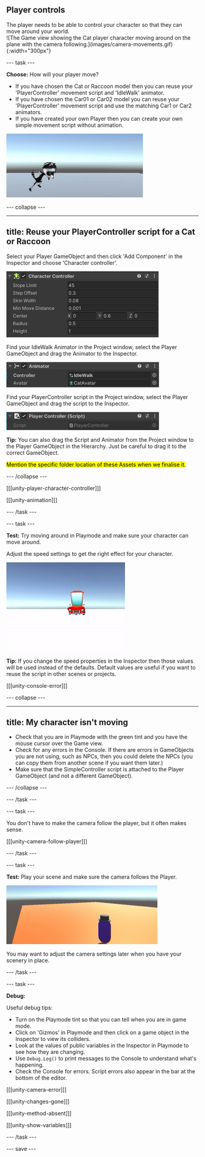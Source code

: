 ## Player controls

<div style="display: flex; flex-wrap: wrap">
<div style="flex-basis: 200px; flex-grow: 1; margin-right: 15px;">
The player needs to be able to control your character so that they can move around your world. 
</div>
<div>
![The Game view showing the Cat player character moving around on the plane with the camera following.](images/camera-movements.gif){:width="300px"}
</div>
</div>

--- task ---

**Choose:** How will your player move?
+ If you have chosen the Cat or Raccoon model then you can reuse your 'PlayerController' movement script and 'IdleWalk' animator. 
+ If you have chosen the Car01 or Car02 model you can reuse your 'PlayerController' movement script and use the matching Car1 or Car2 animators.
+ If you have created your own Player then you can create your own simple movement script without animation. 

![An animated gif showing the Raccoon character moving around on the plane](images/animated-char.gif)

--- collapse ---

---
title: Reuse your PlayerController script for a Cat or Raccoon
---

Select your Player GameObject and then click 'Add Component' in the Inspector and choose 'Character controller'.

![The Character controller component in the Inspector window with default settings.](images/character-controller.png)

Find your IdleWalk Animator in the Project window, select the Player GameObject and drag the Animator to the Inspector. 

![The Animator component in the Inspector window with 'IdleWalk' populated.](images/animator-component.png)

Find your PlayerController script in the Project window, select the Player GameObject and drag the script to the Inspector. 

![The Script component in the Inspector window with 'Player Controller' script populated.](images/script-component.png)

**Tip:** You can also drag the Script and Animator from the Project window to the Player GameObject in the Hierarchy. Just be careful to drag it to the correct GameObject. 

<mark>Mention the specific folder location of these Assets when we finalise it.</mark>

--- /collapse ---

[[[unity-player-character-controller]]]

[[[unity-animation]]]

--- /task ---

--- task ---

**Test:** Try moving around in Playmode and make sure your character can move around. 

Adjust the speed settings to get the right effect for your character. 

![An animated gif showing the Car01 model moving with animation around on the plane](images/animated-car.gif)

**Tip:** If you change the speed properties in the Inspector then those values will be used instead of the defaults. Default values are useful if you want to reuse the script in other scenes or projects. 

[[[unity-console-error]]]

--- collapse ---

---
title: My character isn't moving
---

+ Check that you are in Playmode with the green tint and you have the mouse cursor over the Game view. 
+ Check for any errors in the Console. If there are errors in GameObjects you are not using, such as NPCs, then you could delete the NPCs (you can copy them from another scene if you want them later.)
+ Make sure that the SimpleController script is attached to the Player GameObject (and not a different GameObject). 

--- /collapse ---

--- /task ---

--- task ---

You don't have to make the camera follow the player, but it often makes sense. 

[[[unity-camera-follow-player]]]

--- /task ---

--- task ---

**Test:** Play your scene and make sure the camera follows the Player. 

![An animated gif showing the camera following the player from a slightly elevated position.](images/camera-follow-player.gif)

You may want to adjust the camera settings later when you have your scenery in place. 


--- /task ---

--- task ---

**Debug:**

Useful debug tips:
- Turn on the Playmode tint so that you can tell when you are in game mode.
- Click on 'Gizmos' in Playmode and then click on a game object in the Inspector to view its colliders.
- Look at the values of public variables in the Inspector in Playmode to see how they are changing. 
- Use `Debug.Log()` to print messages to the Console to understand what's happening. 
- Check the Console for errors. Script errors also appear in the bar at the bottom of the editor. 

[[[unity-camera-error]]]

[[[unity-changes-gone]]]

[[[unity-method-absent]]]

[[[unity-show-variables]]]

--- /task ---

--- save ---